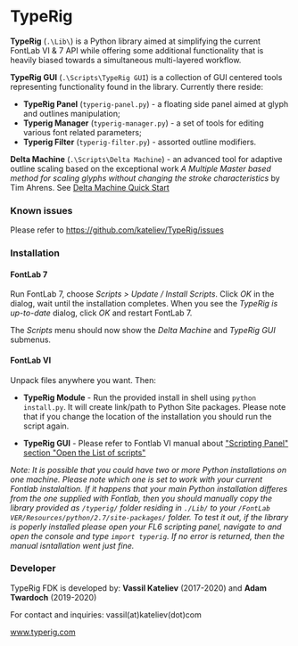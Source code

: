 # TypeRig
**TypeRig** (`.\Lib\`) is a Python library aimed at simplifying the current FontLab VI & 7 API while offering some additional functionality that is heavily biased towards a simultaneous multi-layered workflow.

**TypeRig GUI** (`.\Scripts\TypeRig GUI`) is a collection of GUI centered tools representing functionality found in the library. Currently there reside:
- **TypeRig Panel** (`typerig-panel.py`) - a floating side panel aimed at  glyph and outlines manipulation;
- **Typerig Manager** (`typerig-manager.py`) - a set of tools for editing various font related parameters;
- **Typerig Filter** (`typerig-filter.py`) - assorted outline modifiers.

**Delta Machine** (`.\Scripts\Delta Machine`) - an advanced tool for adaptive outline scaling based on the exceptional work *A Multiple Master based method for scaling glyphs without changing the stroke characteristics* by Tim Ahrens. See [Delta Machine Quick Start](https://kateliev.github.io/TypeRig/docs/DeltaMachine/DeltaMachine.md)

### Known issues
Please refer to https://github.com/kateliev/TypeRig/issues

### Installation

#### FontLab 7

Run FontLab 7, choose _Scripts > Update / Install Scripts_. Click _OK_ in the dialog, wait until the installation completes. When you see the _TypeRig is up-to-date_ dialog, click _OK_ and restart FontLab 7.

The _Scripts_ menu should now show the _Delta Machine_ and _TypeRig GUI_ submenus.

#### FontLab VI

Unpack files anywhere you want. Then:
- **TypeRig Module** - Run the provided install in shell using `python install.py`. It will create link/path to Python Site packages. Please note that if you change the location of the installation you should run the script again.

- **TypeRig GUI** - Please refer to Fontlab VI manual about ["Scripting Panel" section "Open the List of scripts"](http://help.fontlab.com/fontlab-vi/Scripting-panel/#open-the-list-of-scripts)

*Note: It is possible that you could have two or more Python installations on one machine. Please note which one is set to work with your current Fontlab instalaltion. If it happens that your main Python installation differes from the one supplied with Fontlab, then you should manually copy the library provided as `/typerig/` folder residing in `./Lib/` to your `/FontLab VER/Resources/python/2.7/site-packages/` folder. To test it out, if the library is poperly installed please open your FL6 scripting panel, navigate to and open the console and type `import typerig`. If no error is returned, then the manual isntallation went just fine.*

### Developer
TypeRig FDK is developed by: **Vassil Kateliev** (2017-2020) and **Adam Twardoch** (2019-2020)

For contact and inquiries: vassil(at)kateliev(dot)com

www.typerig.com
